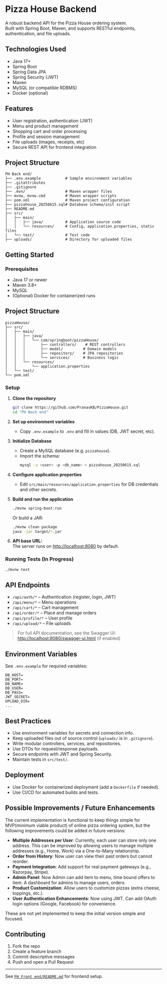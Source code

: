 # Pizza House Backend

A robust backend API for the Pizza House ordering system.  
Built with Spring Boot, Maven, and supports RESTful endpoints, authentication, and file uploads.

## Technologies Used

- Java 17+
- Spring Boot
- Spring Data JPA
- Spring Security (JWT)
- Maven
- MySQL (or compatible RDBMS)
- Docker (optional)

## Features

- User registration, authentication (JWT)
- Menu and product management
- Shopping cart and order processing
- Profile and session management
- File uploads (images, receipts, etc)
- Secure REST API for frontend integration

## Project Structure

```
PH Back end/
├── .env.example           # Sample environment variables
├── .gitattributes
├── .gitignore
├── .mvn/                  # Maven wrapper files
├── mvnw, mvnw.cmd         # Maven wrapper scripts
├── pom.xml                # Maven project configuration
├── pizzahouse_20250615.sql# Database schema/init script
├── README.md
├── src/
│   ├── main/
│   │   ├── java/          # Application source code
│   │   └── resources/     # Config, application.properties, static files
│   └── test/              # Test code
├── uploads/               # Directory for uploaded files
```

## Getting Started

### Prerequisites

- Java 17 or newer
- Maven 3.8+
- MySQL
- (Optional) Docker for containerized runs

## Project Structure

```
pizzaHouse/
├── src/
│   ├── main/
│   │   ├── java/
│   │   │   └── com/springboot/pizzaHouse/
│   │   │       ├── controllers/    # REST controllers
│   │   │       ├── model/         # Domain models
│   │   │       ├── repository/    # JPA repositories
│   │   │       └── services/      # Business logic
│   │   └── resources/
│   │       └── application.properties
│   └── test/
└── pom.xml
```


### Setup

1. **Clone the repository**
   ```bash
   git clone https://github.com/PranavKB/PizzaHouse.git
   cd "PH Back end"
   ```

2. **Set up environment variables**
   - Copy `.env.example` to `.env` and fill in values (DB, JWT secret, etc).

3. **Initialize Database**
   - Create a MySQL database (e.g. `pizzahouse`).
   - Import the schema:
     ```bash
     mysql -u <user> -p <db_name> < pizzahouse_20250615.sql
     ```

4. **Configure application properties**
   - Edit `src/main/resources/application.properties` for DB credentials and other secrets.

5. **Build and run the application**
   ```bash
   ./mvnw spring-boot:run
   ```

   Or build a JAR:
   ```bash
   ./mvnw clean package
   java -jar target/*.jar
   ```

6. **API base URL:**  
   The server runs on [http://localhost:8080](http://localhost:8080) by default.

### Running Tests (In Progress)

```bash
./mvnw test
```

## API Endpoints

- `/api/auth/*` – Authentication (register, login, JWT)
- `/api/menu/*` – Menu operations
- `/api/cart/*` – Cart management
- `/api/order/*` – Place and manage orders
- `/api/profile/*` – User profile
- `/api/upload/*` – File uploads

> For full API documentation, see the Swagger UI:  
> [http://localhost:8080/swagger-ui.html](http://localhost:8080/swagger-ui.html) (if enabled)

## Environment Variables

See `.env.example` for required variables:
```
DB_HOST=
DB_PORT=
DB_NAME=
DB_USER=
DB_PASS=
JWT_SECRET=
UPLOAD_DIR=
...
```

## Best Practices

- Use environment variables for secrets and connection info.
- Keep uploaded files out of source control (`uploads/` is in `.gitignore`).
- Write modular controllers, services, and repositories.
- Use DTOs for request/response payloads.
- Secure endpoints with JWT and Spring Security.
- Maintain tests in `src/test/`.

## Deployment

- Use Docker for containerized deployment (add a `Dockerfile` if needed).
- Use CI/CD for automated builds and tests.

## Possible Improvements / Future Enhancements

The current implementation is functional to keep things simple for MVP(minimum viable product) of online pizza ordering system, but the following improvements could be added in future versions:

- **Multiple Addresses per User**: Currently, each user can store only one address. This can be improved by allowing users to manage multiple addresses (e.g., Home, Work) via a One-to-Many relationship.
- **Order from History**: Now user can view their past orders but cannot reorder.
- **Payment Integration**: Add support for real payment gateways (e.g., Razorpay, Stripe).
- **Admin Panel**: Now Admin can add item to menu, time bound offers to item. A dashboard for admins to manage users, orders.
- **Product Customization**: Allow users to customize pizzas (extra cheese, toppings, etc.).
- **User Authentication Enhancements**: Now using JWT. Can add OAuth login options (Google, Facebook) for convenience.

These are not yet implemented to keep the initial version simple and focused.


## Contributing

1. Fork the repo
2. Create a feature branch
3. Commit descriptive messages
4. Push and open a Pull Request


---

See [`PH Front end/README.md`](../PH%20Front%20end/README.md) for frontend setup.